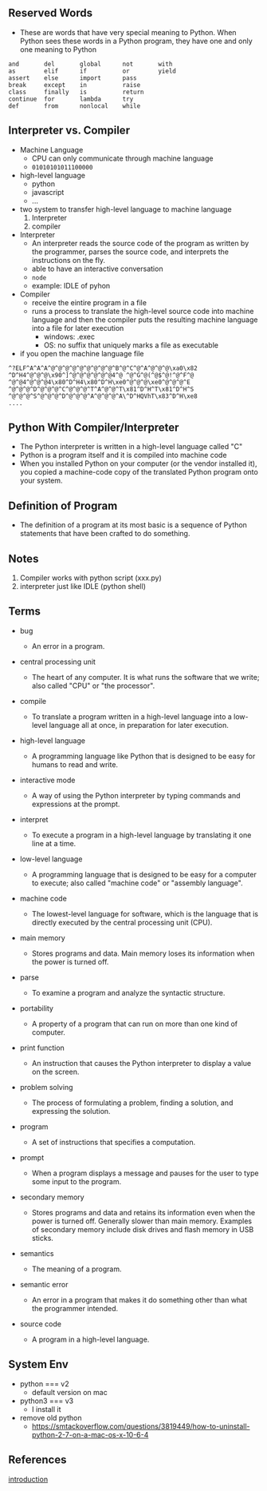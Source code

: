 
## Reserved Words
* These are words that have very special meaning to Python. When Python sees these words in a Python program, they have one and only one meaning to Python

```
and       del       global      not       with
as        elif      if          or        yield
assert    else      import      pass
break     except    in          raise
class     finally   is          return
continue  for       lambda      try
def       from      nonlocal    while
```


## Interpreter vs. Compiler
* Machine Language
  * CPU can only communicate through machine language
  * `01010101011100000`
* high-level language
  * python
  * javascript
  * ...
* two system to transfer high-level language to machine language
  1. Interpreter
  2. compiler
* Interpreter
  * An interpreter reads the source code of the program as written by the programmer, parses the source code, and interprets the instructions on the fly.
  * able to have an interactive conversation
  * `node`
  * example: IDLE of pyhon
* Compiler
  * receive the eintire program in a file
  * runs a process to translate the high-level source code into machine language and then the compiler puts the resulting machine language into a file for later execution
    * windows: .exec
    * OS: no suffix that uniquely marks a file as executable
* if you open the machine language file
```
^?ELF^A^A^A^@^@^@^@^@^@^@^@^@^B^@^C^@^A^@^@^@\xa0\x82
^D^H4^@^@^@\x90^]^@^@^@^@^@^@4^@ ^@^G^@(^@$^@!^@^F^@
^@^@4^@^@^@4\x80^D^H4\x80^D^H\xe0^@^@^@\xe0^@^@^@^E
^@^@^@^D^@^@^@^C^@^@^@^T^A^@^@^T\x81^D^H^T\x81^D^H^S
^@^@^@^S^@^@^@^D^@^@^@^A^@^@^@^A\^D^HQVhT\x83^D^H\xe8
....
```

## Python With Compiler/Interpreter
* The Python interpreter is written in a high-level language called "C"
* Python is a program itself and it is compiled into machine code
* When you installed Python on your computer (or the vendor installed it), you copied a machine-code copy of the translated Python program onto your system.


## Definition of Program
* The definition of a program at its most basic is a sequence of Python statements that have been crafted to do something.

## Notes
1. Compiler works with python script (xxx.py)
2. interpreter just like IDLE (python shell)

## Terms
* bug
  * An error in a program.

* central processing unit
  * The heart of any computer. It is what runs the software that we write; also called "CPU" or "the processor".
* compile
  * To translate a program written in a high-level language into a low-level language all at once, in preparation for later execution.
* high-level language
  * A programming language like Python that is designed to be easy for humans to read and write.
* interactive mode
  * A way of using the Python interpreter by typing commands and expressions at the prompt.
* interpret
  * To execute a program in a high-level language by translating it one line at a time.
* low-level language
  * A programming language that is designed to be easy for a computer to execute; also called "machine code" or "assembly language".
* machine code
  * The lowest-level language for software, which is the language that is directly executed by the central processing unit (CPU).
* main memory
  * Stores programs and data. Main memory loses its information when the power is turned off.
* parse
  * To examine a program and analyze the syntactic structure.
* portability
  * A property of a program that can run on more than one kind of computer.
* print function
  * An instruction that causes the Python interpreter to display a value on the screen.
* problem solving
  * The process of formulating a problem, finding a solution, and expressing the solution.
* program
  * A set of instructions that specifies a computation.
* prompt
  * When a program displays a message and pauses for the user to type some input to the program.
* secondary memory
  * Stores programs and data and retains its information even when the power is turned off. Generally slower than main memory. Examples of secondary memory include disk drives and flash memory in USB sticks.
* semantics
  * The meaning of a program.
* semantic error
  * An error in a program that makes it do something other than what the programmer intended.
* source code
  * A program in a high-level language.


## System Env
* python === v2
    * default version on mac
* python3 === v3
    * I install it
* remove old python
    * https://smtackoverflow.com/questions/3819449/how-to-uninstall-python-2-7-on-a-mac-os-x-10-6-4

## References
[introduction](https://www.py4e.com/html3/01-intro)
